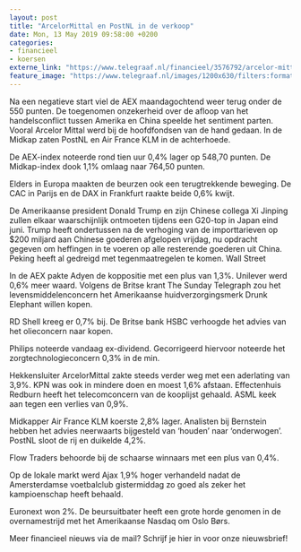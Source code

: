 ```yaml
---
layout: post
title: "ArcelorMittal en PostNL in de verkoop"
date: Mon, 13 May 2019 09:58:00 +0200
categories: 
- financieel 
- koersen 
externe_link: "https://www.telegraaf.nl/financieel/3576792/arcelor-mittal-en-post-nl-in-de-verkoop"
feature_image: "https://www.telegraaf.nl/images/1200x630/filters:format(jpeg):quality(80)/cdn-kiosk-api.telegraaf.nl/eeccae1c-7555-11e9-843b-02c309bc01c1.jpg"
---
```


<p class="intro">Na een negatieve start viel de AEX maandagochtend weer terug onder de 550 punten. De toegenomen onzekerheid over de afloop van het handelsconflict tussen Amerika en China speelde het sentiment parten. Vooral Arcelor Mittal werd bij de hoofdfondsen van de hand gedaan. In de Midkap zaten PostNL en Air France KLM in de achterhoede.</p> <p>De AEX-index noteerde rond tien uur 0,4% lager op 548,70 punten. De Midkap-index dook 1,1% omlaag naar 764,50 punten.</p><p>Elders in Europa maakten de beurzen ook een terugtrekkende beweging. De CAC in Parijs en de DAX in Frankfurt raakte beide 0,6% kwijt.</p><p>De Amerikaanse president Donald Trump en zijn Chinese collega Xi Jinping zullen elkaar waarschijnlijk ontmoeten tijdens een G20-top in Japan eind juni. Trump heeft ondertussen na de verhoging van de importtarieven op $200 miljard aan Chinese goederen afgelopen vrijdag, nu opdracht gegeven om heffingen in te voeren op alle resterende goederen uit China. Peking heeft al gedreigd met tegenmaatregelen te komen. Wall Street</p><p>In de AEX pakte Adyen de koppositie met een plus van 1,3%. Unilever werd 0,6% meer waard. Volgens de Britse krant The Sunday Telegraph zou het levensmiddelenconcern het Amerikaanse huidverzorgingsmerk Drunk Elephant willen kopen.</p><p>RD Shell kreeg er 0,7% bij. De Britse bank HSBC verhoogde het advies van het olieconcern naar kopen.</p><p>Philips noteerde vandaag ex-dividend. Gecorrigeerd hiervoor noteerde het zorgtechnologieconcern 0,3% in de min.</p><p>Hekkensluiter ArcelorMittal zakte steeds verder weg met een aderlating van 3,9%. KPN was ook in mindere doen en moest 1,6% afstaan. Effectenhuis Redburn heeft het telecomconcern van de kooplijst gehaald. ASML keek aan tegen een verlies van 0,9%.</p><p>Midkapper Air France KLM koerste 2,8% lager. Analisten bij Bernstein hebben het advies neerwaarts bijgesteld van ‘houden’ naar ‘onderwogen’. PostNL sloot de rij en duikelde 4,2%.</p><p>Flow Traders behoorde bij de schaarse winnaars met een plus van 0,4%.</p><p>Op de lokale markt werd Ajax 1,9% hoger verhandeld nadat de Amersterdamse voetbalclub gistermiddag zo goed als zeker het kampioenschap heeft behaald.</p><p>Euronext won 2%. De beursuitbater heeft een grote horde genomen in de overnamestrijd met het Amerikaanse Nasdaq om Oslo Børs.</p><p>Meer financieel nieuws via de mail? Schrijf je hier in voor onze nieuwsbrief!</p>
